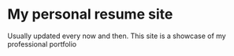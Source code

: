 # My personal resume site
Usually updated every now and then.
This site is a showcase of my professional portfolio 


